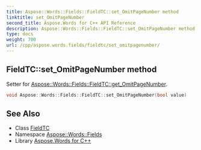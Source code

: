 ```yaml
---
title: Aspose::Words::Fields::FieldTC::set_OmitPageNumber method
linktitle: set_OmitPageNumber
second_title: Aspose.Words for C++ API Reference
description: Aspose::Words::Fields::FieldTC::set_OmitPageNumber method. Setter for Aspose::Words::Fields::FieldTC::get_OmitPageNumber in C++.
type: docs
weight: 700
url: /cpp/aspose.words.fields/fieldtc/set_omitpagenumber/
---
```

## FieldTC::set_OmitPageNumber method


Setter for [Aspose::Words::Fields::FieldTC::get_OmitPageNumber](../get_omitpagenumber/).

```cpp
void Aspose::Words::Fields::FieldTC::set_OmitPageNumber(bool value)
```

## See Also

* Class [FieldTC](../)
* Namespace [Aspose::Words::Fields](../../)
* Library [Aspose.Words for C++](../../../)
